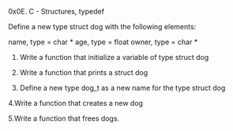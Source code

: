 0x0E. C - Structures, typedef

Define a new type struct dog with the following elements:

name, type = char *
age, type = float
owner, type = char *

1. Write a function that initialize a variable of type struct dog

2. Write a function that prints a struct dog

3. Define a new type dog_t as a new name for the type struct dog

4.Write a function that creates a new dog

5.Write a function that frees dogs.
